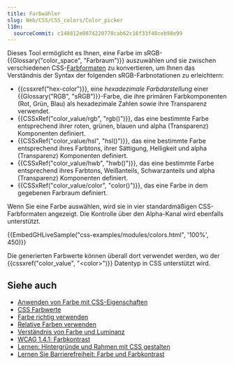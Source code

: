 ```yaml
---
title: Farbwähler
slug: Web/CSS/CSS_colors/Color_picker
l10n:
  sourceCommit: c148812e0874220770cab62c16f33f48ceb98e99
---
```


Dieses Tool ermöglicht es Ihnen, eine Farbe im sRGB-{{Glossary("color_space", "Farbraum")}} auszuwählen und sie zwischen verschiedenen CSS-[Farbformaten](/de/docs/Web/CSS/color_value) zu konvertieren, um Ihnen das Verständnis der Syntax der folgenden sRGB-Farbnotationen zu erleichtern:

- {{cssxref("hex-color")}}, eine _hexadezimale Farbdarstellung_ einer {{Glossary("RGB", "sRGB")}}-Farbe, die ihre primären Farbkomponenten (Rot, Grün, Blau) als hexadezimale Zahlen sowie ihre Transparenz verwendet.
- {{CSSxRef("color_value/rgb", "rgb()")}}, das eine bestimmte Farbe entsprechend ihrer roten, grünen, blauen und alpha (Transparenz) Komponenten definiert.
- {{CSSxRef("color_value/hsl", "hsl()")}}, das eine bestimmte Farbe entsprechend ihres Farbtons, ihrer Sättigung, Helligkeit und alpha (Transparenz) Komponenten definiert.
- {{CSSxRef("color_value/hwb", "hwb()")}}, das eine bestimmte Farbe entsprechend ihres Farbtons, Weißanteils, Schwarzanteils und alpha (Transparenz) Komponenten definiert.
- {{CSSxRef("color_value/color", "color()")}}, das eine Farbe in dem gegebenen Farbraum definiert.

Wenn Sie eine Farbe auswählen, wird sie in vier standardmäßigen CSS-Farbformaten angezeigt. Die Kontrolle über den Alpha-Kanal wird ebenfalls unterstützt.

{{EmbedGHLiveSample("css-examples/modules/colors.html", '100%', 450)}}

Die generierten Farbwerte können überall dort verwendet werden, wo der {{cssxref("color_value", "&lt;color&gt;")}} Datentyp in CSS unterstützt wird.

## Siehe auch

- [Anwenden von Farbe mit CSS-Eigenschaften](/de/docs/Web/CSS/CSS_colors/Applying_color)
- [CSS Farbwerte](/de/docs/Web/CSS/CSS_colors/Color_values)
- [Farbe richtig verwenden](/de/docs/Web/CSS/CSS_colors/Using_color_wisely)
- [Relative Farben verwenden](/de/docs/Web/CSS/CSS_colors/Relative_colors)
- [Verständnis von Farbe und Luminanz](/de/docs/Web/Accessibility/Guides/Colors_and_Luminance)
- [WCAG 1.4.1: Farbkontrast](/de/docs/Web/Accessibility/Guides/Understanding_WCAG/Perceivable/Color_contrast)
- [Lernen: Hintergründe und Rahmen mit CSS gestalten](/de/docs/Learn_web_development/Core/Styling_basics/Backgrounds_and_borders)
- [Lernen Sie Barrierefreiheit: Farbe und Farbkontrast](/de/docs/Learn_web_development/Core/Accessibility/CSS_and_JavaScript#color_and_color_contrast)
